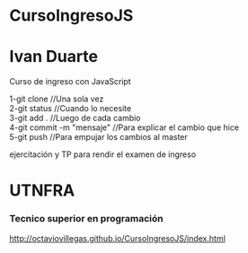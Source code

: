# CursoIngresoJS
# Ivan Duarte
Curso de ingreso con JavaScript

1-git clone //Una sola vez</br>
2-git status //Cuando lo necesite</br>
3-git add . //Luego de cada cambio</br>
4-git commit -m "mensaje" //Para explicar el cambio que hice</br>
5-git push //Para empujar los cambios al master</br>

ejercitación y TP para rendir el examen de ingreso 
<h1>UTNFRA</h1>
<h3>Tecnico superior en programación</h3>


http://octaviovillegas.github.io/CursoIngresoJS/index.html